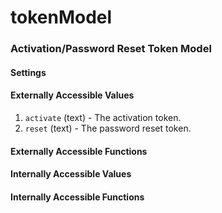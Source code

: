 # tokenModel

### Activation/Password Reset Token Model


#### Settings



#### Externally Accessible Values

1. `activate` (text) - The activation token.
1. `reset` (text) - The password reset token.


#### Externally Accessible Functions



#### Internally Accessible Values



#### Internally Accessible Functions


